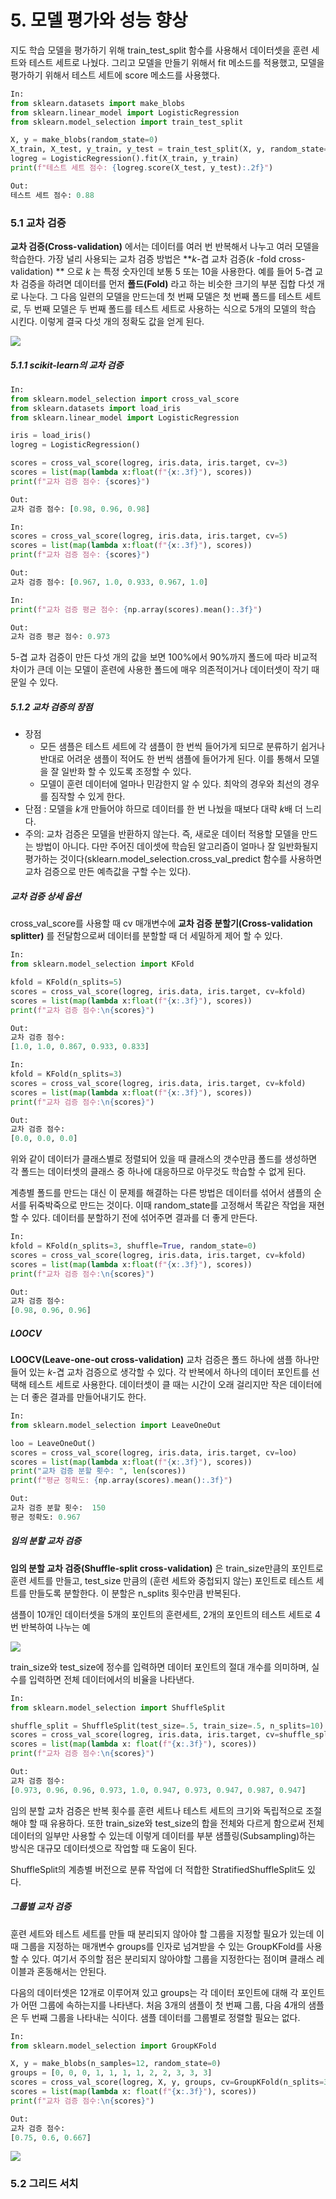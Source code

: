 # 5. 모델 평가와 성능 향상

지도 학습 모델을 평가하기 위해 train_test_split 함수를 사용해서 데이터셋을 훈련 세트와 테스트 세트로 나눴다. 그리고 모델을 만들기 위해서 fit 메소드를 적용했고, 모델을 평가하기 위해서 테스트 세트에 score 메소드를 사용했다. 

```python 
In:
from sklearn.datasets import make_blobs
from sklearn.linear_model import LogisticRegression
from sklearn.model_selection import train_test_split

X, y = make_blobs(random_state=0)
X_train, X_test, y_train, y_test = train_test_split(X, y, random_state=0)
logreg = LogisticRegression().fit(X_train, y_train)
print(f"테스트 세트 점수: {logreg.score(X_test, y_test):.2f}")
```

```python 
Out:
테스트 세트 점수: 0.88
```



### 5.1 교차 검증

**교차 검증(Cross-validation)** 에서는 데이터를 여러 번 반복해서 나누고 여러 모델을 학습한다. 가장 널리 사용되는 교차 검증 방법은 ***k*-겹 교차 검증(*k* -fold cross-validation) ** 으로 *k* 는 특정 숫자인데 보통 5 또는 10을 사용한다. 예를 들어 5-겹 교차 검증을 하려면 데이터를 먼저 **폴드(Fold)** 라고 하는 비슷한 크기의 부분 집합 다섯 개로 나눈다. 그 다음 일련의 모델을 만드는데 첫 번째 모델은 첫 번째 폴드를 테스트 세트로, 두 번째 모델은 두 번째 폴드를 테스트 세트로 사용하는 식으로 5개의 모델의 학습 시킨다. 이렇게 결국 다섯 개의 정확도 값을 얻게 된다. 

![](./Figure/5_1_1.JPG)



##### 5.1.1 scikit-learn의 교차 검증

```python 
In:
from sklearn.model_selection import cross_val_score
from sklearn.datasets import load_iris
from sklearn.linear_model import LogisticRegression

iris = load_iris()
logreg = LogisticRegression()

scores = cross_val_score(logreg, iris.data, iris.target, cv=3)
scores = list(map(lambda x:float(f"{x:.3f}"), scores))
print(f"교차 검증 점수: {scores}")
```

```python 
Out:
교차 검증 점수: [0.98, 0.96, 0.98]
```

```python 
In:
scores = cross_val_score(logreg, iris.data, iris.target, cv=5)
scores = list(map(lambda x:float(f"{x:.3f}"), scores))
print(f"교차 검증 점수: {scores}")
```

```python 
Out:
교차 검증 점수: [0.967, 1.0, 0.933, 0.967, 1.0]
```

```python 
In:
print(f"교차 검증 평균 점수: {np.array(scores).mean():.3f}")
```

```python 
Out:
교차 검증 평균 점수: 0.973
```

5-겹 교차 검증이 만든 다섯 개의 값을 보면 100%에서 90%까지 폴드에 따라 비교적 차이가 큰데 이는 모델이 훈련에 사용한 폴드에 매우 의존적이거나 데이터셋이 작기 때문일 수 있다.



##### 5.1.2 교차 검증의 장점

- 장점 
  - 모든 샘플은 테스트 세트에 각 샘플이 한 번씩 들어가게 되므로 분류하기 쉽거나 반대로 어려운 샘플이 적어도 한 번씩 샘플에 들어가게 된다. 이를 통해서 모델을 잘 일반화 할 수 있도록 조정할 수 있다. 
  - 모델이 훈련 데이터에 얼마나 민감한지 알 수 있다. 최악의 경우와 최선의 경우를 짐작할 수 있게 한다.
- 단점 : 모델을 *k*개 만들어야 하므로 데이터를 한 번 나눴을 때보다 대략 *k*배 더 느리다.
- 주의: 교차 검증은 모델을 반환하지 않는다. 즉, 새로운 데이터 적용할 모델을 만드는 방법이 아니다. 다만 주어진 데이셋에 학습된 알고리즘이 얼마나 잘 일반화될지 평가하는 것이다(sklearn.model_selection.cross_val_predict 함수를 사용하면 교차 검증으로 만든 예측값을 구할 수는 있다).



##### 교차 검증 상세 옵션

cross_val_score를 사용할 때 cv 매개변수에 **교차 검증 분할기(Cross-validation splitter)** 를 전달함으로써 데이터를 분할할 때 더 세밀하게 제어 할 수 있다. 

```python 
In:
from sklearn.model_selection import KFold

kfold = KFold(n_splits=5)
scores = cross_val_score(logreg, iris.data, iris.target, cv=kfold)
scores = list(map(lambda x:float(f"{x:.3f}"), scores))
print(f"교차 검증 점수:\n{scores}")
```

```python 
Out:
교차 검증 점수:
[1.0, 1.0, 0.867, 0.933, 0.833]
```



```python 
In:
kfold = KFold(n_splits=3)
scores = cross_val_score(logreg, iris.data, iris.target, cv=kfold)
scores = list(map(lambda x:float(f"{x:.3f}"), scores))
print(f"교차 검증 점수:\n{scores}")
```

```python 
Out:
교차 검증 점수:
[0.0, 0.0, 0.0]
```

위와 같이 데이터가 클래스별로 정렬되어 있을 때 클래스의 갯수만큼 폴드를 생성하면 각 폴드는 데이터셋의 클래스 중 하나에 대응하므로 아무것도 학습할 수 없게 된다.



계층별 폴드를 만드는 대신 이 문제를 해결하는 다른 방법은 데이터를 섞어서 샘플의 순서를 뒤죽박죽으로 만드는 것이다. 이때 random_state를 고정해서 똑같은 작업을 재현할 수 있다. 데이터를 분할하기 전에 섞어주면 결과를 더 좋게 만든다.

```python 
In:
kfold = KFold(n_splits=3, shuffle=True, random_state=0)
scores = cross_val_score(logreg, iris.data, iris.target, cv=kfold)
scores = list(map(lambda x:float(f"{x:.3f}"), scores))
print(f"교차 검증 점수:\n{scores}")
```

```python 
Out:
교차 검증 점수:
[0.98, 0.96, 0.96]
```



##### LOOCV

**LOOCV(Leave-one-out cross-validation)** 교차 검증은 폴드 하나에 샘플 하나만 들어 있는 *k*-겹 교차 검증으로 생각할 수 있다. 각 반복에서 하나의 데이터 포인트를 선택해 테스트 세트로 사용한다. 데이터셋이 클 때는 시간이 오래 걸리지만 작은 데이터에는 더 좋은 결과를 만들어내기도 한다.

```python 
In:
from sklearn.model_selection import LeaveOneOut

loo = LeaveOneOut()
scores = cross_val_score(logreg, iris.data, iris.target, cv=loo)
scores = list(map(lambda x:float(f"{x:.3f}"), scores))
print("교차 검증 분할 횟수: ", len(scores))
print(f"평균 정확도: {np.array(scores).mean():.3f}")
```

```python 
Out:
교차 검증 분할 횟수:  150
평균 정확도: 0.967   
```



##### 임의 분할 교차 검증

**임의 분할 교차 검증(Shuffle-split cross-validation)** 은 train_size만큼의 포인트로 훈련 세트를 만들고, test_size 만큼의 (훈련 세트와 중첩되지 않는) 포인트로 테스트 세트를 만들도록 분할한다. 이 분할은 n_splits 횟수만큼 반복된다.



샘플이 10개인 데이터셋을 5개의 포인트의 훈련세트, 2개의 포인트의 테스트 세트로 4번 반복하여 나누는 예

![](./Figure/5_1_3_1.JPG)



train_size와 test_size에 정수를 입력하면 데이터 포인트의 절대 개수를 의미하며, 실수를 입력하면 전체 데이터에서의 비율을 나타낸다.

```python 
In:
from sklearn.model_selection import ShuffleSplit

shuffle_split = ShuffleSplit(test_size=.5, train_size=.5, n_splits=10)
scores = cross_val_score(logreg, iris.data, iris.target, cv=shuffle_split)
scores = list(map(lambda x: float(f"{x:.3f}"), scores))
print(f"교차 검증 점수:\n{scores}")
```

```python 
Out:
교차 검증 점수:
[0.973, 0.96, 0.96, 0.973, 1.0, 0.947, 0.973, 0.947, 0.987, 0.947]
```

임의 분할 교차 검증은 반복 횟수를 훈련 세트나 테스트 세트의 크기와 독립적으로 조절해야 할 때 유용하다. 또한 train_size와 test_size의 합을 전체와 다르게 함으로써 전체 데이터의 일부만 사용할 수 있는데 이렇게 데이터를 부분 샘플링(Subsampling)하는 방식은 대규모 데이터셋으로 작업할 때 도움이 된다.

ShuffleSplit의 계층별 버전으로 분류 작업에 더 적합한 StratifiedShuffleSplit도 있다.



##### 그룹별 교차 검증

훈련 세트와 테스트 세트를 만들 때 분리되지 않아야 할 그룹을 지정할 필요가 있는데 이때 그룹을 지정하는 매개변수 groups를 인자로 넘겨받을 수 있는 GroupKFold를 사용할 수 있다. 여기서 주의할 점은 분리되지 않아야할 그룹을 지정한다는 점이며 클래스 레이블과 혼동해서는 안된다.



다음의 데이터셋은 12개로 이루어져 있고 groups는 각 데이터 포인트에 대해 각 포인트가 어떤 그룹에 속하는지를 나타낸다.  처음 3개의 샘플이 첫 번째 그룹, 다음 4개의 샘플은 두 번째 그룹을 나타내는 식이다. 샘플 데이터를 그룹별로 정렬할 필요는 없다.

```python 
In:
from sklearn.model_selection import GroupKFold

X, y = make_blobs(n_samples=12, random_state=0)
groups = [0, 0, 0, 1, 1, 1, 1, 2, 2, 3, 3, 3]
scores = cross_val_score(logreg, X, y, groups, cv=GroupKFold(n_splits=3))
scores = list(map(lambda x: float(f"{x:.3f}"), scores))
print(f"교차 검증 점수:\n{scores}") 
```

```python 
Out:
교차 검증 점수:
[0.75, 0.6, 0.667]
```

![](./Figure/5_1_3_2.JPG)



### 5.2 그리드 서치

